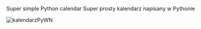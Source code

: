 Super simple Python calendar
Super prosty kalendarz napisany w Pythonie

![kalendarzPyWN](https://github.com/wiktornosarzewski/PythonKalendarz/assets/22853678/f214cb8f-2b8a-4500-9bd0-63fb08ea45d8)
